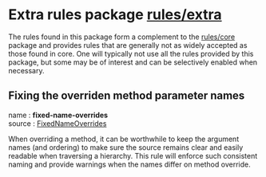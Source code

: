 # Extra rules package [rules/extra](/rules/extra/src)

The rules found in this package form a complement to the [rules/core](/wiki/core-rules.md) package and provides rules that are generally not as widely accepted as those found in core. One will typically not use all the rules provided by this package, but some may be of interest and can be selectively enabled when necessary.

## Fixing the overriden method parameter names

name : **fixed-name-overrides**  
source : [FixedNameOverrides](/rules/extra/src/main/scala/com/typesafe/abide/extra/FixedNameOverrides.scala)

When overriding a method, it can be worthwhile to keep the argument names (and ordering) to make sure the source remains clear and easily readable when traversing a hierarchy. This rule will enforce such consistent naming and provide warnings when the names differ on method override.
